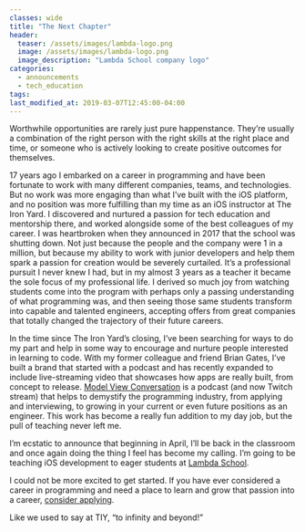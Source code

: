 ```yaml
---
classes: wide
title: "The Next Chapter"
header:
  teaser: /assets/images/lambda-logo.png
  image: /assets/images/lambda-logo.png
  image_description: "Lambda School company logo"
categories:
  - announcements
  - tech_education
tags:
last_modified_at: 2019-03-07T12:45:00-04:00
---
```


Worthwhile opportunities are rarely just pure happenstance. They’re usually a combination of the right person with the right skills at the right place and time, or someone who is actively looking to create positive outcomes for themselves.

17 years ago I embarked on a career in programming and have been fortunate to work with many different companies, teams, and technologies. But no work was more engaging than what I’ve built with the iOS platform, and no position was more fulfilling than my time as an iOS instructor at The Iron Yard. I discovered and nurtured a passion for tech education and mentorship there, and worked alongside some of the best colleagues of my career. I was heartbroken when they announced in 2017 that the school was shutting down. Not just because the people and the company were 1 in a million, but because my ability to work with junior developers and help them spark a passion for creation would be severely curtailed. It’s a professional pursuit I never knew I had, but in my almost 3 years as a teacher it became the sole focus of my professional life. I derived so much joy from watching students come into the program with perhaps only a passing understanding of what programming was, and then seeing those same students transform into capable and talented engineers, accepting offers from great companies that totally changed the trajectory of their future careers.

In the time since The Iron Yard’s closing, I’ve been searching for ways to do my part and help in some way to encourage and nurture people interested in learning to code. With my former colleague and friend Brian Gates, I’ve built a brand that started with a podcast and has recently expanded to include live-streaming video that showcases how apps are really built, from concept to release. [Model View Conversation](https://mvc.fm) is a podcast (and now Twitch stream) that helps to demystify the programming industry, from applying and interviewing, to growing in your current or even future positions as an engineer. This work has become a really fun addition to my day job, but the pull of teaching never left me.

I’m ecstatic to announce that beginning in April, I’ll be back in the classroom and once again doing the thing I feel has become my calling. I’m going to be teaching iOS development to eager students at [Lambda School](https://www.lambdaschool.com).

I could not be more excited to get started. If you have ever considered a career in programming and need a place to learn and grow that passion into a career, [consider applying](https://www.lambdaschool.com/apply).

Like we used to say at TIY, “to infinity and beyond!”